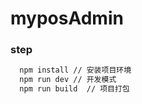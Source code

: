 # myposAdmin

### step
```bash
  npm install // 安装项目环境
  npm run dev // 开发模式
  npm run build  // 项目打包
```
